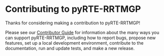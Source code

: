 # Contributing to pyRTE-RRTMGP

Thanks for considering making a contribution to pyRTE-RRTMGP!

Please see our [Contributor Guide](https://pyrte-rrtmgp.readthedocs.io/en/latest/contributor_guide/contribute.html) for information about the many ways you can support pyRTE-RRTMGP, including how to report bugs, propose new features, set up a local development environment, contribute to the documentation, run and update tests, and make a new release.
